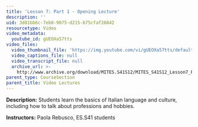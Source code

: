 ```yaml
---
title: 'Lesson 7: Part 1 - Opening Lecture'
description: ''
uid: 3d81bb6c-7eb8-9075-d215-b75cfaf26842
resourcetype: Video
video_metadata:
  youtube_id: gUEOXa57tts
video_files:
  video_thumbnail_file: 'https://img.youtube.com/vi/gUEOXa57tts/default.jpg'
  video_captions_file: null
  video_transcript_file: null
  archive_url: >-
    http://www.archive.org/download/MITES.S41S12/MITES_S41S12_Lesson7_Part1_300k.mp4
parent_type: CourseSection
parent_title: Video Lectures
---
```


**Description:** Students learn the basics of Italian language and culture, including how to talk about professions and hobbies.

**Instructors:** Paola Rebusco, ES.S41 students